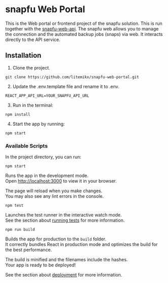 # snapfu Web Portal
This is the Web portal or frontend project of the snapfu solution. This is run together with the [snapfu-web-api](https://github.com/litemikx/snapfu-web-api). The snapfu web allows you to manage the connection and the automated backup jobs (snaps) via web. It interacts directly to the API service. 

## Installation
1. Clone the project. 
```
git clone https://github.com/litemikx/snapfu-web-portal.git
```
2. Update the .env.template file and rename it to .env. 
```
REACT_APP_API_URL=YOUR_SNAPFU_API_URL
```
3. Run in the terminal:
```
npm install
```
4. Start the app by running:
```
npm start
```

### Available Scripts

In the project directory, you can run:
```
npm start
```

Runs the app in the development mode.\
Open [http://localhost:3000](http://localhost:3000) to view it in your browser.

The page will reload when you make changes.\
You may also see any lint errors in the console.
```
npm test
```

Launches the test runner in the interactive watch mode.\
See the section about [running tests](https://facebook.github.io/create-react-app/docs/running-tests) for more information.
```
npm run build
```

Builds the app for production to the `build` folder.\
It correctly bundles React in production mode and optimizes the build for the best performance.

The build is minified and the filenames include the hashes.\
Your app is ready to be deployed!

See the section about [deployment](https://facebook.github.io/create-react-app/docs/deployment) for more information.
